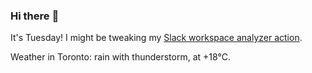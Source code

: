 ### Hi there :wave:

It's Tuesday! I might be tweaking my [Slack workspace analyzer action](https://github.com/bewuethr/slack-analyzer).

Weather in Toronto: rain with thunderstorm, at +18°C.

